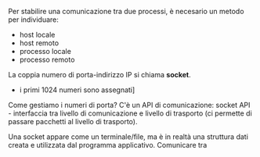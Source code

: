 Per stabilire una comunicazione tra due processi, è necesario un metodo per individuare:
- host locale
- host remoto
- processo locale
- processo remoto

La coppia numero di porta-indirizzo IP si chiama **socket**.


- i primi 1024 numeri sono assegnati]

Come gestiamo i numeri di porta? C'è un API di comunicazione: socket API - interfaccia tra livello di comunicazione e livello di trasporto (ci permette di passare pacchetti al livello di trasporto).

Una socket appare come un terminale/file, ma è in realtà una struttura dati creata e utilizzata dal programma applicativo. 
Comunicare tra 